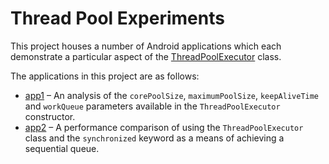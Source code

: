 # Thread Pool Experiments

This project houses a number of Android applications which each demonstrate a particular aspect of
the [ThreadPoolExecutor](https://developer.android.com/reference/java/util/concurrent/ThreadPoolExecutor)
class.

The applications in this project are as follows:

* [app1](app1) – An analysis of the `corePoolSize`, `maximumPoolSize`, `keepAliveTime` and `workQueue`
  parameters available in the `ThreadPoolExecutor` constructor.
* [app2](app2) – A performance comparison of using the `ThreadPoolExecutor` class and the `synchronized`
  keyword as a means of achieving a sequential queue.
